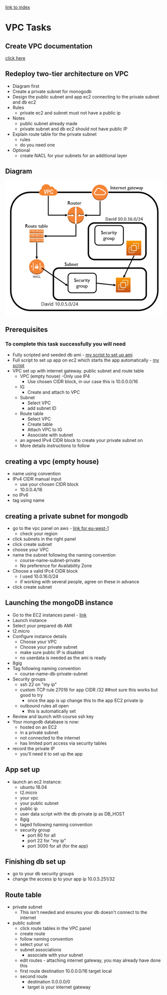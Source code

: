 [link to index](/readme.md)  
# VPC Tasks

## Create VPC documentation
[click here](/Documentation/docs/vpc.md)

## Redeploy two-tier architecture on VPC
- Diagram first
- Create a private subnet for monogodb
- Design the public subnet and app ec2 connecting to the private subnet and db ec2
- Rules
    - private ec2 and subnet must not have a public ip
- Notes
    - public subnet already made
    - private subnet and db ec2 should not have public IP
- Explain route table for the private subnet
    - rules
    - do you need one
- Optional
    - create NACL for your subnets for an additional layer

## Diagram
![first draft](/Documentation/resources/aws/vpc_first.png)  

## Prerequisites
### To complete this task successfully you will need
- Fully scripted and seeded db ami - [my script to set up ami](/aws_setup/db_setup/aws_db_provision.sh)
- Full script to set up app on ec2 which starts the app automatically - [my script](/aws_setup/app_setup/aws_app_provision.sh)
- VPC set up with internet gateway. public subnet and route table
    - VPC (empty house)
        -Only use IP4
        - Use chosen CIDR block, in our case this is 10.0.0.0/16
    - IG
        - Create and attach to VPC
    - Subnet
        - Select VPC
        - add subnet ID
    - Route table
        - Select VPC
        - Create table
        - Attach VPC to IG
        - Associate with subnet
    - an agreed IPv4 CIDR block to create your private subnet on
    - More details instructions to follow

## creating a vpc (empty house)
- name using convention
- IPv4 CIDR manual input
    - use your chosen CIDR block
    - 10.0.0.4/16
- no IPv6
- tag using name


## creating a private subnet for mongodb
- go to the vpc panel on aws - [link for eu-west-1](https://eu-west-1.console.aws.amazon.com/vpc/home?region=eu-west-1#Home:)
    - check your region
- click subnets in the right panel
- click create subnet
- choose your VPC
- name the subnet following the naming convention
    - course-name-subnet-private
    - No preference for Availability Zone
- Choose a valid IPc4 CIDR block
    - I used 10.0.16.0/24
    - if working with several people, agree on these in advance
- click create subnet

## Launching the mongoDB instance
- Go to the EC2 instances panel - [link](https://eu-west-1.console.aws.amazon.com/ec2/v2/home?region=eu-west-1#Home:)
- Launch instance
- Select your prepared db AMI
- t2.micro
- Configure instance details
    - Choose your VPC
    - Choose your private subnet
    - make sure public IP is disabled
    - no userdata is needed as the ami is ready
- 8gig
- Tag following naming convention
    - course-name-db-private-subnet
- Security groups
    - ssh 22 on "my ip"
    - custom TCP rule 27016 for app CIDR /32 ##not sure this works but good to try
        - once the app is up change this to the app EC2 private ip
    - outbound rules all open
        - this is automatically set
- Review and launch with course ssh key
- Your mongodb database is now:
    - hosted on an EC2
    - in a private subnet
    - not connected to the internet
    - has limited port access via security tables
- record the private IP
    - you'll need it to set up the app

## App set up
- launch an ec2 instance:
    - ubuntu 18.04
    - t2.micro
    - your vpc
    - your public subnet
    - public ip
    - user data script with the db private ip as DB_HOST
    - 8gig
    - taged following naming convention
    - security group
        - port 80 for all
        - port 22 for "my ip"
        - port 3000 for all (for the app)

## Finishing db set up
- go to your db security groups
- change the access ip to your app ip 10.0.5.251/32

## Route table
- private subnet
    - This isn't needed and ensures your db doesn't connect to the internet
- public subnet
    - click route tables in the VPC panel
    - create route
    - follow naming convention
    - select your vc
    - subnet associations
        - associate with your subnet
    - edit routes - attaching internet gateway, you may already have done this
    - first route
        destination 10.0.0.0/16
        target local
    - second route
        - destination 0.0.0.0/0
        - target is your internet gateway
 